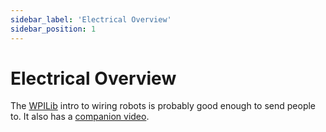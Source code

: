 ```yaml
---
sidebar_label: 'Electrical Overview'
sidebar_position: 1
---
```


# Electrical Overview

The [WPILib](https://docs.wpilib.org/en/stable/docs/zero-to-robot/step-1/intro-to-frc-robot-wiring.html) intro to wiring robots is probably good enough to send people to. It also has a [companion video](https://www.youtube.com/watch?v=lGgIhxYuSHM).